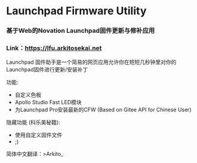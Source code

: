 # Launchpad Firmware Utility

### 基于Web的Novation Launchpad固件更新与修补应用
### Link：https://lfu.arkitosekai.net
Launchpad 固件助手是一个简易的网页应用允许你在短短几秒钟里对你的Launchpad固件进行更新/安装补丁

功能:
* 自定义色板
* Apollo Studio Fast LED模块
* 为Launchpad Pro安装最新的CFW (Based on Gitee API for Chinese User)

隐藏功能 (科乐美秘籍):
* 使用自定义固件文件
* ;)

简体中文翻译：>Arkito_
